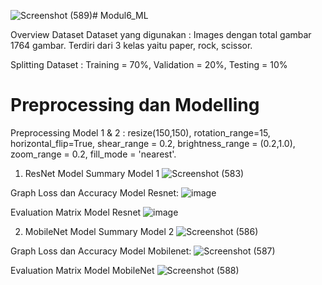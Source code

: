 ![Screenshot (589)](https://github.com/prithaaulliah/Modul6_ML/assets/71914321/7ff58901-aa2a-45c3-b40f-69347c35c22c)# Modul6_ML

Overview Dataset
Dataset yang digunakan :  Images dengan total gambar 1764 gambar. Terdiri dari 3 kelas yaitu paper, rock, scissor.

Splitting Dataset : Training = 70%, Validation = 20%, Testing = 10%

# Preprocessing dan Modelling
Preprocessing Model 1 & 2 : resize(150,150), rotation_range=15, horizontal_flip=True, shear_range = 0.2, brightness_range = (0.2,1.0), zoom_range = 0.2, fill_mode = 'nearest'.

1. ResNet Model
   Summary Model 1 
![Screenshot (583)](https://github.com/prithaaulliah/Modul6_ML/assets/71914321/ed8dc68d-6b74-4eed-b545-5fe2654ccc1a)

Graph Loss dan Accuracy Model Resnet:
![image](https://github.com/prithaaulliah/Modul6_ML/assets/71914321/db25cb31-3767-4a4b-9849-a5c7e0008da0)

Evaluation Matrix Model Resnet
![image](https://github.com/prithaaulliah/Modul6_ML/assets/71914321/46e4c9ef-dad5-4c85-a147-a0d8a8fbf5b2)

2. MobileNet Model
   Summary Model 2
![Screenshot (586)](https://github.com/prithaaulliah/Modul6_ML/assets/71914321/df6eb134-0dff-4fb0-a11c-1e3547100b17)

Graph Loss dan Accuracy Model Mobilenet:
![Screenshot (587)](https://github.com/prithaaulliah/Modul6_ML/assets/71914321/7887d442-a34d-487b-8f30-327871107daa)

Evaluation Matrix Model MobileNet
![Screenshot (588)](https://github.com/prithaaulliah/Modul6_ML/assets/71914321/25613cbb-ceb1-47cd-b6d4-8bd71b0354d7)




